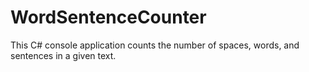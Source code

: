 # WordSentenceCounter
This C# console application counts the number of spaces, words, and sentences in a given  text.
